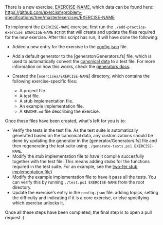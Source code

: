 There is a new exercise, [EXERCISE-NAME](https://github.com/exercism/problem-specifications/blob/master/exercises/EXERCISE-NAME/description.md), which data can be found here: https://github.com/exercism/problem-specifications/tree/master/exercises/EXERCISE-NAME

To implement the `EXERCISE-NAME` exercise, first run the `./add-practice-exercise EXERCISE-NAME` script that will create and update the files required for the new exercise. After this script has run, it will have done the following:

- Added a new entry for the exercise to the [config.json](https://github.com/exercism/fsharp/blob/master/config.json) file.
- Add a default generator to the [generator/Generators.fs] file, which is used to automatically convert the [canonical data](https://github.com/exercism/problem-specifications/blob/master/exercises/EXERCISE-NAME/canonical-data.json) to a test file. For more information on how this works, check the [generators docs](https://github.com/exercism/fsharp/blob/master/docs/GENERATORS.md).
- Created the [`exercises/EXERCISE-NAME`] directory, which contains the following exercise-specific files:

  - A project file.
  - A test file.
  - A stub implementation file.
  - An example implementation file.
  - A `README.md` file describing the exercise.

Once these files have been created, what's left for you is to:

- Verify the tests in the test file. As the test suite is automatically generated based on the canonical data, any customizations should be done by updating the generator in the [generator/Generators.fs] file and then regenerating the test suite using `./generate-tests.ps1 EXERCISE-NAME`.
- Modify the stub implementation file to have it compile succesfully together with the test file. This means adding stubs for the functions required in the test suite. For an example, see the [two-fer stub implementation file](https://github.com/exercism/fsharp/blob/master/exercises/two-fer/TwoFer.fs))
- Modify the example implementation file to have it pass all the tests. You can verify this by running `./test.ps1 EXERCISE-NAME` from the root directory.
- Update the exercise's entry in the `config.json` file: adding topics, setting the difficulty and indicating if it is a core exercise, or else specifying which exercise unlocks it.

Once all these steps have been completed, the final step is to open a pull request :)
